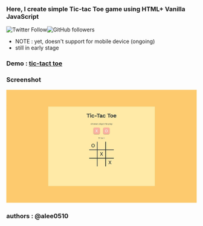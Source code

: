 ### Here, I create simple Tic-tac Toe game using HTML+ Vanilla JavaScript 
![Twitter Follow](https://img.shields.io/twitter/follow/a_lee0510?style=social)![GitHub followers](https://img.shields.io/github/followers/alee0510?style=social)

- NOTE : yet, doesn't support for mobile device (ongoing)
- still in early stage

### Demo : [tic-tact toe](https://alee0510.github.io/tictac_toe/)
### Screenshot
![Screenshot](screenshot_desktop.jpg)

### authors : @alee0510
